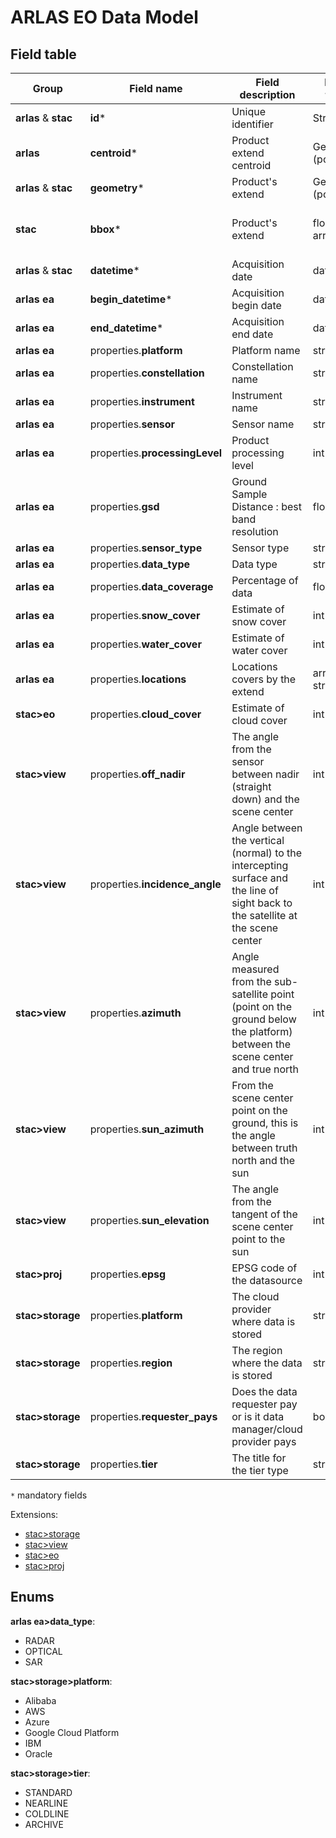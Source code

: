 # ARLAS EO Data Model

## Field table

| Group  | Field name | Field description | Field type| Example|
| --------- | ------------- | -------------------- | ------- | ------ |
| __arlas__ & __stac__     |  __id__*           | Unique identifier    |  String | S2A_MSIL2A_20221017T105041 ... |
| __arlas__     |  __centroid__*     |  Product extend centroid |  Geometry (point) | POINT(43,26) |
| __arlas__ & __stac__ |  __geometry__*     |  Product's extend    |  Geometry (polygon) | POLYGON(( ... )) |
| __stac__ |  __bbox__*     |  Product's extend    |  float array | [-1.308142205840124, 42.335791505536065,   -0.4124765189393069, 43.33522398161831 ] |
| __arlas__  & __stac__ |  __datetime__*     |  Acquisition date    |  date | 2022-10-17T10:59:22Z |
| __arlas ea__     |  __begin_datetime__*     |  Acquisition begin date    |  date | 2022-10-17T10:59:22Z |
| __arlas ea__     |  __end_datetime__*     |  Acquisition end date    |  date | 2022-10-17T11:02:54Z |
| __arlas ea__  |  properties.__platform__     |  Platform name       |  string | sentinel-2a |
| __arlas ea__  |  properties.__constellation__|  Constellation name |  string | sentinel-2 |
| __arlas ea__  |  properties.__instrument__   |  Instrument name |  string | msi |
| __arlas ea__  |  properties.__sensor__   |  Sensor name |  string |  |
| __arlas ea__   |  properties.__processingLevel__ |  Product processing level |  int | 8 |
| __arlas ea__  |  properties.__gsd__          |  Ground Sample Distance : best band resolution |  float | 0.34 |
| __arlas ea__  |  properties.__sensor_type__          |  Sensor type |  string | MSS |
| __arlas ea__  |  properties.__data_type__          |  Data type |  string | OPTICAL |
| __arlas ea__   |  properties.__data_coverage__ |  Percentage of data |  float | 53.37 |
| __arlas ea__   |  properties.__snow_cover__ |  Estimate of snow cover |  int | 8 |
| __arlas ea__   |  properties.__water_cover__ |  Estimate of water cover |  int | 8 |
| __arlas ea__  |  properties.__locations__          |  Locations covers by the extend |  array of string | ["Baztan", "Caparroso", "Lantz"] |
| __stac>eo__   |  properties.__cloud_cover__ |  Estimate of cloud cover |  int | 8 |
| __stac>view__ |  properties.__off_nadir__ | The angle from the sensor between nadir (straight down) and the scene center  |  int | 0 |
| __stac>view__ |  properties.__incidence_angle__ | Angle between the vertical (normal) to the intercepting surface and the line of sight back to the satellite at the scene center |  int | 0 |
| __stac>view__ |  properties.__azimuth__ |  Angle measured from the sub-satellite point (point on the ground below the platform) between the scene center and true north |  int | 0 |
| __stac>view__ |  properties.__sun_azimuth__ |  From the scene center point on the ground, this is the angle between truth north and the sun |  int | 0 |
| __stac>view__ |  properties.__sun_elevation__ |  The angle from the tangent of the scene center point to the sun |  int | 0 |
| __stac>proj__ |  properties.__epsg__ |  EPSG code of the datasource |  int | 32630 |
| __stac>storage__  | properties.__platform__  |  The cloud provider where data is stored |  string | Google Cloud Platform |
| __stac>storage__  | properties.__region__  |  The region where the data is stored | string  | europe-west1 |
| __stac>storage__  | properties.__requester_pays__  |  Does the data requester pay or is it data manager/cloud provider pays |  boolean | False |
| __stac>storage__  | properties.__tier__  |  The title for the tier type |  string | STANDARD |




`*` mandatory fields

Extensions:
- [stac>storage](https://github.com/stac-extensions/storage)
- [stac>view](https://github.com/stac-extensions/view)
- [stac>eo](https://github.com/stac-extensions/eo)
- [stac>proj](https://github.com/stac-extensions/projection)

## Enums
__arlas ea>data_type__:
- RADAR
- OPTICAL
- SAR

__stac>storage>platform__:
- Alibaba
- AWS
- Azure
- Google Cloud Platform
- IBM
- Oracle

__stac>storage>tier__:
- STANDARD
- NEARLINE
- COLDLINE
- ARCHIVE
